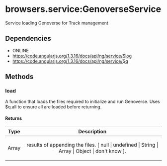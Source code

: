 



# browsers.service:GenoverseService











Service loading Genoverse for Track management







## Dependencies


* ONLINE
* https://code.angularjs.org/1.3.16/docs/api/ng/service/$log
* https://code.angularjs.org/1.3.16/docs/api/ng/service/$q



  




## Methods
### load
A function that loads the files required to initialize and run Genoverse.
Uses $q.all to ensure all are loaded before returning.






#### Returns</h4>

| Type | Description |
| :--: | :--: |
| Array | <p>results of appending the files. [ null &#124; undefined &#124; String &#124; Array &#124; Object &#124; don&#39;t know ].</p>  |










